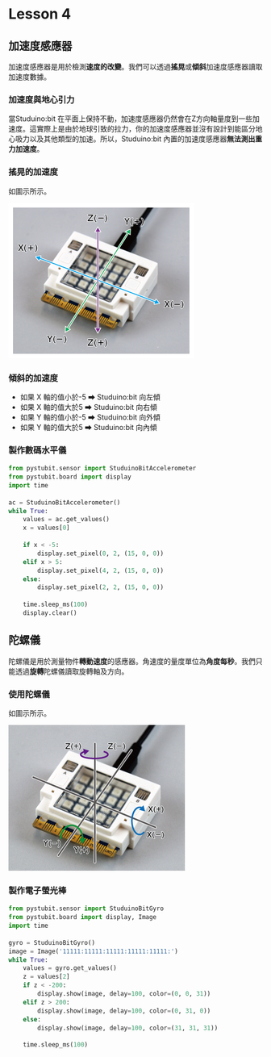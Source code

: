 # Lesson 4

## 加速度感應器

加速度感應器是用於檢測**速度的改變**。我們可以透過**搖晃**或**傾斜**加速度感應器讀取加速度數據。

### 加速度與地心引力
當Studuino:bit 在平面上保持不動，加速度感應器仍然會在Z方向軸量度到一些加速度。這實際上是由於地球引致的拉力，你的加速度感應器並沒有設計到能區分地心吸力以及其他類型的加速。所以，Studuino:bit 內置的加速度感應器**無法測出重力加速度**。

### 搖晃的加速度

如圖示所示。

![Accelerator](../public/3-2_4_e.png)

### 傾斜的加速度
- 如果 X 軸的值小於-5 ➡ Studuino:bit 向左傾
- 如果 X 軸的值大於5 ➡ Studuino:bit 向右傾
- 如果 Y 軸的值小於-5 ➡ Studuino:bit 向外傾
- 如果 Y 軸的值大於5 ➡ Studuino:bit 向內傾

### 製作數碼水平儀
```python
from pystubit.sensor import StuduinoBitAccelerometer
from pystubit.board import display
import time

ac = StuduinoBitAccelerometer()
while True:
    values = ac.get_values()
    x = values[0]

    if x < -5:
        display.set_pixel(0, 2, (15, 0, 0))
    elif x > 5:
        display.set_pixel(4, 2, (15, 0, 0))
    else:
        display.set_pixel(2, 2, (15, 0, 0))

    time.sleep_ms(100)
    display.clear()
```

## 陀螺儀

陀螺儀是用於測量物件**轉動速度**的感應器。角速度的量度單位為**角度每秒**。我們只能透過**旋轉**陀螺儀讀取旋轉軸及方向。

### 使用陀螺儀

如圖示所示。

![Gyro](../public/3-2_21_e.png)

### 製作電子螢光棒

```python
from pystubit.sensor import StuduinoBitGyro
from pystubit.board import display, Image
import time

gyro = StuduinoBitGyro()
image = Image('11111:11111:11111:11111:11111:') 
while True:
    values = gyro.get_values()
    z = values[2]
    if z < -200:
        display.show(image, delay=100, color=(0, 0, 31))
    elif z > 200:
        display.show(image, delay=100, color=(0, 31, 0))
    else:
        display.show(image, delay=100, color=(31, 31, 31))

    time.sleep_ms(100)
```

